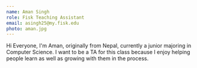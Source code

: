 ```yaml
---
name: Aman Singh
role: Fisk Teaching Assistant
email: asingh25@my.fisk.edu
photo: aman.jpg
---
```

Hi Everyone, I'm Aman, originally from Nepal, currently a junior majoring in Computer Science. I want to be a TA for this class because I enjoy helping people learn as well as growing with them in the process.
